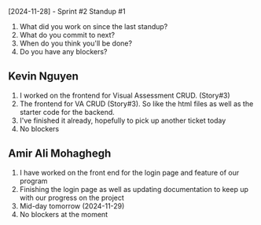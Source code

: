 [2024-11-28] - Sprint #2 Standup #1
1. What did you work on since the last standup?
2. What do you commit to next?
3. When do you think you'll be done?
4. Do you have any blockers?

## Kevin Nguyen

1. I worked on the frontend for Visual Assessment CRUD. (Story#3)
2. The frontend for VA CRUD (Story#3). So like the html files as well as the starter code for the backend.
3. I've finished it already, hopefully to pick up another ticket today
4. No blockers

## Amir Ali Mohaghegh

1. I have worked on the front end for the login page and feature of our program
2. Finishing the login page as well as updating documentation to keep up with our progress on the project
3. Mid-day tomorrow (2024-11-29)
4. No blockers at the moment

